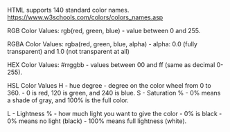HTML supports 140 standard color names.
https://www.w3schools.com/colors/colors_names.asp

RGB Color Values: rgb(red, green, blue) - value between 0 and 255.

RGBA Color Values: rgba(red, green, blue, alpha) - alpha: 0.0 (fully transparent) and 1.0 (not transparent at all)

HEX Color Values: #rrggbb -  values between 00 and ff (same as decimal 0-255).

HSL Color Values
H - hue degree
    - degree on the color wheel from 0 to 360. 
    - 0 is red, 120 is green, and 240 is blue.
S - Saturation %
    - 0% means a shade of gray, and 100% is the full color.

L - Lightness % - how much light you want to give the color
    - 0% is black - 0% means no light (black)
    - 100% means full lightness (white).